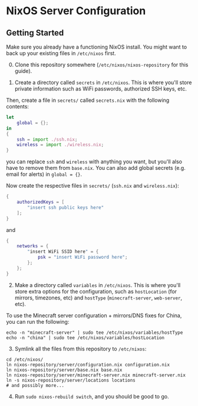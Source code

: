 # NixOS Server Configuration

## Getting Started
Make sure you already have a functioning NixOS install. You might want to back up your existing files in `/etc/nixos` first.

0. Clone this repository somewhere (`/etc/nixos/nixos-repository` for this guide).

1. Create a directory called `secrets` in `/etc/nixos`. This is where you'll store private information such as WiFi passwords, authorized SSH keys, etc.

Then, create a file in `secrets/` called `secrets.nix` with the following contents:
```nix
let
    global = {};
in
{
    ssh = import ./ssh.nix;
    wireless = import ./wireless.nix;
}
```
you can replace `ssh` and `wireless` with anything you want, but you'll also have to remove them from `base.nix`.
You can also add global secrets (e.g. email for alerts) in `global = {}`.

Now create the respective files in `secrets/` (`ssh.nix` and `wireless.nix`):
```nix
{
    authorizedKeys = [
        "insert ssh public keys here"
    ];
}
```
and
```nix
{
    networks = {
        "insert WiFi SSID here" = {
            psk = "insert WiFi password here";
        };
    };
}
```

2. Make a directory called `variables` in `/etc/nixos`. This is where you'll store extra options for the configuration, such as `hostLocation` (for mirrors, timezones, etc) and `hostType` (`minecraft-server`, `web-server`, etc).

To use the Minecraft server configuration + mirrors/DNS fixes for China, you can run the following:
```
echo -n "minecraft-server" | sudo tee /etc/nixos/variables/hostType
echo -n "china" | sudo tee /etc/nixos/variables/hostLocation
```

3. Symlink all the files from this repository to `/etc/nixos`:
```console
cd /etc/nixos/
ln nixos-repository/server/configuration.nix configuration.nix
ln nixos-repository/server/base.nix base.nix
ln nixos-repository/server/minecraft-server.nix minecraft-server.nix
ln -s nixos-repository/server/locations locations
# and possibly more...
```

4. Run `sudo nixos-rebuild switch`, and you should be good to go.
